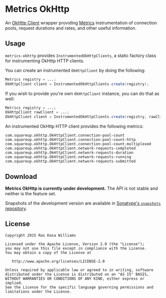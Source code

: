 Metrics OkHttp
==============

An [OkHttp Client][okhttp] wrapper providing [Metrics][metrics] instrumentation of connection pools, 
request durations and rates, and other useful information.

Usage
-----

`metrics-okhttp` provides `InstrumentedOkHttpClients`, a static factory class for instrumenting 
OkHttp HTTP clients.

You can create an instrumented `OkHttpClient` by doing the following:

```java
Metrics registry = ...;
OkHttpClient client = InstrumentedOkHttpClients.create(registry);
```

If you wish to provide you're own `OkHttpClient` instance, you can do that as well:

```java
Metrics registry = ...;
OkHttpClient rawClient = ...;
OkHttpClient client = InstrumentedOkHttpClients.create(registry, rawClient);
```

An instrumented OkHttp HTTP client provides the following metrics:

```
com.squareup.okhttp.OkHttpClient.connection-pool-count
com.squareup.okhttp.OkHttpClient.connection-pool-count-http
com.squareup.okhttp.OkHttpClient.connection-pool-count-multiplexed
com.squareup.okhttp.OkHttpClient.network-requests-completed
com.squareup.okhttp.OkHttpClient.network-requests-duration
com.squareup.okhttp.OkHttpClient.network-requests-running
com.squareup.okhttp.OkHttpClient.network-requests-submitted
```

Download
--------

**Metrics OkHttp is currently under development.**  The API is not stable and neither is the feature set.

Snapshots of the development version are available in [Sonatype's `snapshots` repository][sonatype].

License
-------

    Copyright 2015 Ras Kasa Williams

    Licensed under the Apache License, Version 2.0 (the "License");
    you may not use this file except in compliance with the License.
    You may obtain a copy of the License at

       http://www.apache.org/licenses/LICENSE-2.0

    Unless required by applicable law or agreed to in writing, software
    distributed under the License is distributed on an "AS IS" BASIS,
    WITHOUT WARRANTIES OR CONDITIONS OF ANY KIND, either express or implied.
    See the License for the specific language governing permissions and
    limitations under the License.
  
  [metrics]: https://dropwizard.github.io/metrics/3.1.0/
  [okhttp]: http://square.github.io/okhttp/
  [sonatype]: https://oss.sonatype.org/content/repositories/snapshots/
